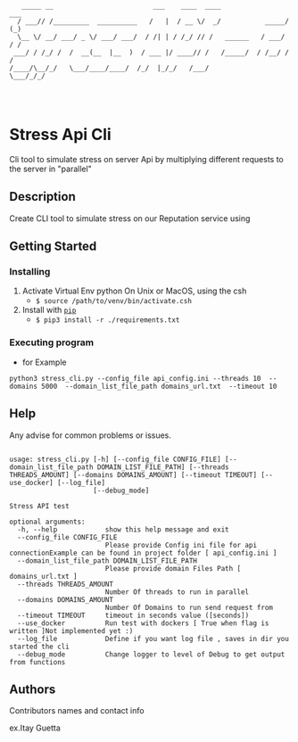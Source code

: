 

```
   _____ __                         ___    ____  ____                 ___ 
  / ___// /_________  __________   /   |  / __ \/  _/           _____/ (_)
  \__ \/ __/ ___/ _ \/ ___/ ___/  / /| | / /_/ // /   ______   / ___/ / / 
 ___/ / /_/ /  /  __(__  |__  )  / ___ |/ ____// /   /_____/  / /__/ / /  
/____/\__/_/   \___/____/____/  /_/  |_/_/   /___/            \___/_/_/   
                                                                          



```


# Stress Api Cli

Cli tool to simulate stress on server Api by multiplying different requests to the server in "parallel" 

## Description

Create CLI tool to simulate stress on our Reputation service using

## Getting Started




### Installing

1. Activate Virtual Env python  On Unix or MacOS, using the csh 
    + `$ source /path/to/venv/bin/activate.csh`
2. Install with [`pip`](https://pypi.org/project/stronghold/)
    + `$ pip3 install -r ./requirements.txt`


### Executing program

* for Example 
```
python3 stress_cli.py --config_file api_config.ini --threads 10  --domains 5000  --domain_list_file_path domains_url.txt  --timeout 10 
```


## Help

Any advise for common problems or issues.
```

usage: stress_cli.py [-h] [--config_file CONFIG_FILE] [--domain_list_file_path DOMAIN_LIST_FILE_PATH] [--threads THREADS_AMOUNT] [--domains DOMAINS_AMOUNT] [--timeout TIMEOUT] [--use_docker] [--log_file]
                     [--debug_mode]

Stress API test

optional arguments:
  -h, --help            show this help message and exit
  --config_file CONFIG_FILE
                        Please provide Config ini file for api connectionExample can be found in project folder [ api_config.ini ]
  --domain_list_file_path DOMAIN_LIST_FILE_PATH
                        Please provide domain Files Path [ domains_url.txt ]
  --threads THREADS_AMOUNT
                        Number Of threads to run in parallel
  --domains DOMAINS_AMOUNT
                        Number Of Domains to run send request from
  --timeout TIMEOUT     timeout in seconds value ([seconds])
  --use_docker          Run test with dockers [ True when flag is written ]Not implemented yet :)
  --log_file            Define if you want log file , saves in dir you started the cli
  --debug_mode          Change logger to level of Debug to get output from functions

```

## Authors

Contributors names and contact info

ex.Itay Guetta  

